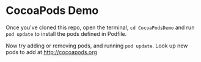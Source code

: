 
# CocoaPods Demo

Once you've cloned this repo, open the terminal, `cd CocoaPodsDemo` and run `pod update` to install the pods defined in Podfile.

Now try adding or removing pods, and running `pod update`. Look up new pods to add at http://cocoapods.org

